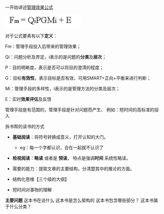 一开始讲述[管理效果公式](http://blog.hiddenwangcc.com/archives/2780)

![](./_image/2017-03-31-22-21-17.jpg)


对于公式要素有以下**定义**：

Fm：管理手段投入后带来的管理效果；

Qi：问题分析及界定，i表示的是问题的**分类**及**层次**；

P：目的明晰度，表示是否可以将目的澄清的程度；

G：目标**有效性**，表示目标是否有效，可用SMART+正向+平衡来进行判断；

Mi：管理手段的多样性，i表示的是管理方法的分类及层次；

E：实时**效果评估**及反馈

管理手段是有范围的，管理手段是针对问题而产生、
例如：短时间的高标准的投入

拆书帮的读书的方式

- **基础阅读**：将符号转换成意义，打开认知的大门。
  - eg：每一个字都认识，合在一起就不认识了

- **检视阅读**：**略读** 或者是 **预读**， 特点是强调**时间** 系统性略读。
 - 需要的能力：提取文章的主要结构，分清楚其中的推论的方面。
 - 结构化思维【三个级的大纲】
 - 短时间对事物的理解

**主要问题**
这本书在谈什么
这本书是怎么架构的
这本书包含哪些部分？
这本书属于什么分类？



